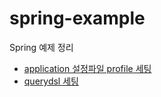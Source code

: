 # spring-example

Spring 예제 정리

- [application 설정파일 profile 세팅](/app-profile)
- [querydsl 세팅](/querydsl-setting)